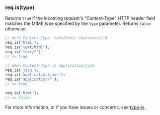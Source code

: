 <!---
 Copyright (c) 2016 StrongLoop, IBM, and Express Contributors
 License: MIT
-->

<h3 id='req.is'>req.is(type)</h3>

Returns `true` if the incoming request's "Content-Type" HTTP header field
matches the MIME type specified by the `type` parameter.
Returns `false` otherwise.

```js
// With Content-Type: text/html; charset=utf-8
req.is('html');
req.is('text/html');
req.is('text/*');
// => true

// When Content-Type is application/json
req.is('json');
req.is('application/json');
req.is('application/*');
// => true

req.is('html');
// => false
```

For more information, or if you have issues or concerns, see [type-is](https://github.com/expressjs/type-is).
